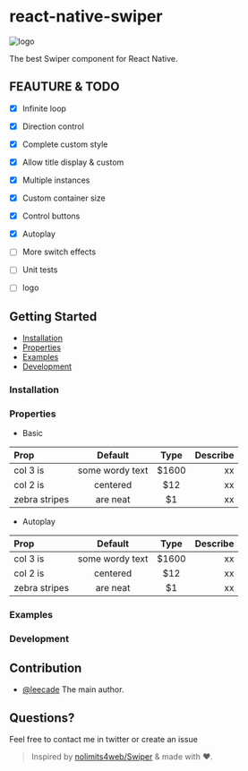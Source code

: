 # react-native-swiper

![logo](https://d13yacurqjgara.cloudfront.net/users/60166/screenshots/1688473/sea_water.jpg)

The best Swiper component for React Native.

## FEAUTURE & TODO

- [x] Infinite loop

- [x] Direction control

- [x] Complete custom style

- [x] Allow title display & custom

- [x] Multiple instances

- [x] Custom container size

- [x] Control buttons

- [x] Autoplay

- [ ] More switch effects

- [ ] Unit tests

- [ ] logo

## Getting Started

- [Installation](#Installation)
- [Properties](#Properties)
- [Examples](#Examples)
- [Development](#Development)

### Installation

### Properties

- Basic

| Prop  | Default  | Type | Describe |
| :------------ |:---------------:| :---------------:| -----:|
| col 3 is      | some wordy text | $1600 | xx |
| col 2 is      | centered        |   $12 | xx |
| zebra stripes | are neat        |    $1 | xx |

- Autoplay

| Prop  | Default  | Type | Describe |
| :------------ |:---------------:| :---------------:| -----:|
| col 3 is      | some wordy text | $1600 | xx |
| col 2 is      | centered        |   $12 | xx |
| zebra stripes | are neat        |    $1 | xx |

### Examples

### Development

## Contribution

- [@leecade](mailto:leecade@163.com) The main author.

## Questions?

Feel free to contact me in twitter or create an issue

> Inspired by [nolimits4web/Swiper](https://github.com/nolimits4web/swiper/) & made with ♥.


